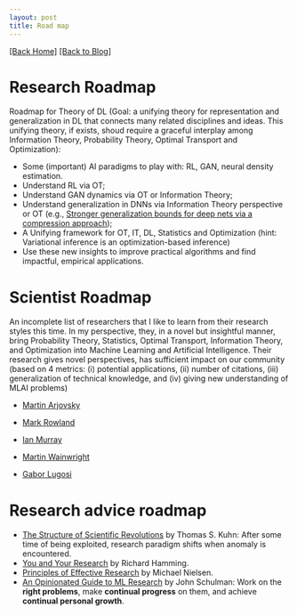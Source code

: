 ```yaml
---
layout: post
title: Road map 
---  
```

[[Back Home]](/)  [[Back to Blog]](/blogs/post)     

# Research Roadmap   
Roadmap for Theory of DL (Goal: a unifying theory for representation and generalization in DL that connects many related disciplines and ideas. This unifying theory, if exists, shoud require a graceful interplay among Information Theory, Probability Theory, Optimal Transport and Optimization): 
* Some (important) AI paradigms to play with: RL, GAN, neural density estimation.  
* Understand RL via OT;  
* Understand GAN dynamics via OT or Information Theory;  
* Understand generalization in DNNs via Information Theory perspective or OT (e.g., [Stronger generalization bounds for deep nets via a compression approach](https://arxiv.org/pdf/1802.05296.pdf));   
* A Unifying framework for OT, IT, DL, Statistics and Optimization (hint: Variational inference is an optimization-based inference)
* Use these new insights to improve practical algorithms and find impactful, empirical applications. 

# Scientist Roadmap   
An incomplete list of researchers that I like to learn from their research styles this time. In my perspective, they, in a novel but insightful manner, bring Probability Theory, Statistics, Optimal Transport, Information Theory, and Optimization into Machine Learning and Artificial Intelligence. Their research gives novel perspectives, has sufficient impact on our community (based on 4 metrics: (i) potential applications, (ii) number of citations, (iii) generalization of technical knowledge, and (iv) giving new understanding of MLAI problems)  

* [Martin Arjovsky](https://scholar.google.com/citations?user=A6qfFPkAAAAJ&hl=en)

* [Mark Rowland](https://sites.google.com/view/markrowland) 

* [Ian Murray](https://homepages.inf.ed.ac.uk/imurray2/)  

* [Martin Wainwright](https://scholar.google.com/citations?user=J5Rvh6gAAAAJ&hl=en)  

* [Gabor Lugosi](https://scholar.google.com/citations?user=WgPhMfwAAAAJ&hl=en)


# Research advice roadmap  

* [The Structure of Scientific Revolutions](https://www.uky.edu/~eushe2/Pajares/kuhnsyn.html) by Thomas S. Kuhn: After some time of being exploited, research paradigm shifts when anomaly is encountered. 
* [You and Your Research](http://www.cs.virginia.edu/~robins/YouAndYourResearch.html) by Richard Hamming. 
* [Principles of Effective Research](http://michaelnielsen.org/blog/principles-of-effective-research/) by Michael Nielsen. 
* [An Opinionated Guide to ML Research](http://joschu.net/blog/opinionated-guide-ml-research.html) by John Schulman: Work on the **right problems**, make **continual progress** on them, and achieve **continual personal growth**.  